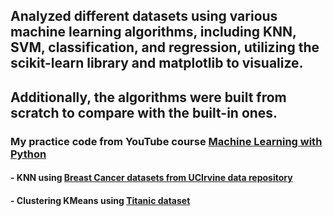 ## Analyzed different datasets using various machine learning algorithms, including KNN, SVM, classification, and regression, utilizing the scikit-learn library and matplotlib to visualize.
## Additionally, the algorithms were built from scratch to compare with the built-in ones.

### My practice code from YouTube course [Machine Learning with Python](https://www.youtube.com/playlist?list=PLQVvvaa0QuDfKTOs3Keq_kaG2P55YRn5v)

#### - KNN using [Breast Cancer datasets from UCIrvine data repository](archive.ics.uci.edu/ml/datasets.html)
#### - Clustering KMeans using [Titanic dataset](https://pythonprogramming.net/static/downloads/machine-learning-data/titanic.xls)
